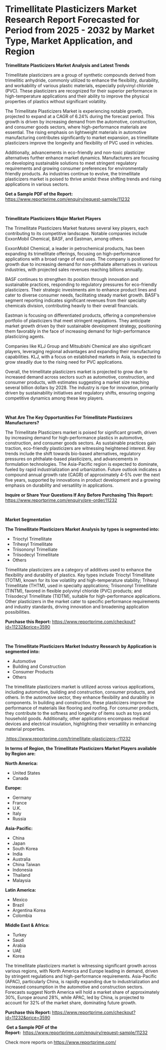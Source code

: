 <p><h1>Trimellitate Plasticizers Market Research Report Forecasted for Period from 2025 -  2032 by Market Type, Market Application, and Region</h1></p><p><strong>Trimellitate Plasticizers Market Analysis and Latest Trends</strong></p>
<p><p>Trimellitate plasticizers are a group of synthetic compounds derived from trimellitic anhydride, commonly utilized to enhance the flexibility, durability, and workability of various plastic materials, especially polyvinyl chloride (PVC). These plasticizers are recognized for their superior performance in high-temperature applications and their ability to improve the physical properties of plastics without significant volatility.</p><p>The Trimellitate Plasticizers Market is experiencing notable growth, projected to expand at a CAGR of 6.24% during the forecast period. This growth is driven by increasing demand from the automotive, construction, and consumer goods sectors, where high-performance materials are essential. The rising emphasis on lightweight materials in automotive manufacturing contributes significantly to market expansion, as trimellitate plasticizers improve the longevity and flexibility of PVC used in vehicles. </p><p>Additionally, advancements in eco-friendly and non-toxic plasticizer alternatives further enhance market dynamics. Manufacturers are focusing on developing sustainable solutions to meet stringent regulatory requirements and growing consumer preferences for environmentally friendly products. As industries continue to evolve, the trimellitate plasticizers market is poised to thrive amidst these shifting trends and rising applications in various sectors.</p></p>
<p><strong>Get a Sample PDF of the Report:&nbsp;</strong> <a href="https://www.reportprime.com/enquiry/request-sample/11232?utm_campaign=3011&utm_medium=2&utm_source=Github&utm_content=ia&utm_term=20032025&utm_id=trimellitate-plasticizers">https://www.reportprime.com/enquiry/request-sample/11232</a></p>
<p>&nbsp;</p>
<p><strong>Trimellitate Plasticizers Major Market Players</strong></p>
<p><p>The Trimellitate Plasticizers Market features several key players, each contributing to its competitive landscape. Notable companies include ExxonMobil Chemical, BASF, and Eastman, among others.</p><p>ExxonMobil Chemical, a leader in petrochemical products, has been expanding its trimellitate offerings, focusing on high-performance applications with a broad range of end uses. The company is positioned for growth due to increasing demand for non-phthalate alternatives in various industries, with projected sales revenues reaching billions annually.</p><p>BASF continues to strengthen its position through innovation and sustainable practices, responding to regulatory pressures for eco-friendly plasticizers. Their strategic investments aim to enhance product lines and cater to diverse consumer needs, facilitating steady market growth. BASF’s segment reporting indicates significant revenues from their specialty chemicals division, contributing heavily to their overall financials.</p><p>Eastman is focusing on differentiated products, offering a comprehensive portfolio of plasticizers that meet stringent regulations. They anticipate market growth driven by their sustainable development strategy, positioning them favorably in the face of increasing demand for high-performance plasticizing agents.</p><p>Companies like KLJ Group and Mitsubishi Chemical are also significant players, leveraging regional advantages and expanding their manufacturing capabilities. KLJ, with a focus on established markets in Asia, is expected to grow steadily due to the rising need for PVC applications. </p><p>Overall, the trimellitate plasticizers market is projected to grow due to increased demand across sectors such as automotive, construction, and consumer products, with estimates suggesting a market size reaching several billion dollars by 2028. The industry is ripe for innovation, primarily driven by sustainability initiatives and regulatory shifts, ensuring ongoing competitive dynamics among these key players.</p></p>
<p>&nbsp;</p>
<p><strong>What Are The Key Opportunities For Trimellitate Plasticizers Manufacturers?</strong></p>
<p><p>The Trimellitate Plasticizers market is poised for significant growth, driven by increasing demand for high-performance plastics in automotive, construction, and consumer goods sectors. As sustainable practices gain traction, eco-friendly plasticizers are witnessing heightened interest. Key trends include the shift towards bio-based alternatives, regulatory pressures on phthalate-based plasticizers, and advancements in formulation technologies. The Asia-Pacific region is expected to dominate, fueled by rapid industrialization and urbanization. Future outlook indicates a compound annual growth rate (CAGR) of approximately 4-5% over the next five years, supported by innovations in product development and a growing emphasis on durability and versatility in applications.</p></p>
<p><strong>Inquire or Share Your Questions If Any Before Purchasing This Report:</strong> <a href="https://www.reportprime.com/enquiry/pre-order/11232?utm_campaign=3011&utm_medium=2&utm_source=Github&utm_content=ia&utm_term=20032025&utm_id=trimellitate-plasticizers">https://www.reportprime.com/enquiry/pre-order/11232</a></p>
<p>&nbsp;</p>
<p><strong>Market Segmentation</strong></p>
<p><strong>The Trimellitate Plasticizers Market Analysis by types is segmented into:</strong></p>
<p><ul><li>Trioctyl Trimellitate</li><li>Trihexyl Trimellitate</li><li>Triisononyl Trimelliate</li><li>Triisodecyl Trimellitate</li><li>Others</li></ul></p>
<p><p>Trimellitate plasticizers are a category of additives used to enhance the flexibility and durability of plastics. Key types include Trioctyl Trimellitate (TOTM), known for its low volatility and high-temperature stability; Trihexyl Trimellitate (THTM), used in specialty applications; Triisononyl Trimellitate (TINTM), favored in flexible polyvinyl chloride (PVC) products; and Triisodecyl Trimellitate (TIDTM), suitable for high-performance applications. Other plasticizers in the market cater to specific performance requirements and industry standards, driving innovation and broadening application possibilities.</p></p>
<p><strong>Purchase this Report:&nbsp;</strong><a href="https://www.reportprime.com/checkout?id=11232&price=3590&utm_campaign=3011&utm_medium=2&utm_source=Github&utm_content=ia&utm_term=20032025&utm_id=trimellitate-plasticizers">https://www.reportprime.com/checkout?id=11232&price=3590</a></p>
<p>&nbsp;</p>
<p><strong>The Trimellitate Plasticizers Market Industry Research by Application is segmented into:</strong></p>
<p><ul><li>Automotive</li><li>Building and Construction</li><li>Consumer Products</li><li>Others</li></ul></p>
<p><p>The trimellitate plasticizers market is utilized across various applications, including automotive, building and construction, consumer products, and others. In the automotive sector, they enhance flexibility and durability in components. In building and construction, these plasticizers improve the performance of materials like flooring and roofing. For consumer products, they contribute to the softness and longevity of items such as toys and household goods. Additionally, other applications encompass medical devices and electrical insulation, highlighting their versatility in enhancing material properties.</p></p>
<p><a href="https://www.reportprime.com/trimellitate-plasticizers-r11232?utm_campaign=3011&utm_medium=2&utm_source=Github&utm_content=ia&utm_term=20032025&utm_id=trimellitate-plasticizers">&nbsp;https://www.reportprime.com/trimellitate-plasticizers-r11232</a></p>
<p><strong>In terms of Region, the Trimellitate Plasticizers Market Players available by Region are:</strong></p>
<p>
    <p> <strong> North America: </strong>
        <ul>
            <li>United States</li>
            <li>Canada</li>
        </ul>
        </p> 
    <p> <strong> Europe: </strong>
        <ul>
            <li>Germany</li>
            <li>France</li>
            <li>U.K.</li>
            <li>Italy</li>
            <li>Russia</li>
        </ul>
        </p> 
    <p> <strong> Asia-Pacific: </strong>
        <ul>
            <li>China</li>
            <li>Japan</li>
            <li>South Korea</li>
            <li>India</li>
            <li>Australia</li>
            <li>China Taiwan</li>
            <li>Indonesia</li>
            <li>Thailand</li>
            <li>Malaysia</li>
        </ul>
        </p> 
    <p> <strong> Latin America: </strong>
        <ul>
            <li>Mexico</li>
            <li>Brazil</li>
            <li>Argentina Korea</li>
            <li>Colombia</li>
        </ul>
        </p> 
    <p> <strong> Middle East & Africa: </strong>
        <ul>
            <li>Turkey</li>
            <li>Saudi</li>
            <li>Arabia</li>
            <li>UAE</li>
            <li>Korea</li>
        </ul>
    </p>
    </p>
<p><p>The trimellitate plasticizers market is witnessing significant growth across various regions, with North America and Europe leading in demand, driven by stringent regulations and high-performance requirements. Asia-Pacific (APAC), particularly China, is rapidly expanding due to industrialization and increased consumption in the automotive and construction sectors. Forecasts suggest North America will hold a market share of approximately 30%, Europe around 28%, while APAC, led by China, is projected to account for 32% of the market share, dominating future growth.</p></p>
<p><strong>Purchase this Report: </strong><a href="https://www.reportprime.com/checkout?id=11232&price=3590&utm_campaign=3011&utm_medium=2&utm_source=Github&utm_content=ia&utm_term=20032025&utm_id=trimellitate-plasticizers">https://www.reportprime.com/checkout?id=11232&price=3590</a></p>
<p>&nbsp;<strong>Get a Sample PDF of the Report:&nbsp;&nbsp;</strong><a href="https://www.reportprime.com/enquiry/request-sample/11232?utm_campaign=3011&utm_medium=2&utm_source=Github&utm_content=ia&utm_term=20032025&utm_id=trimellitate-plasticizers">https://www.reportprime.com/enquiry/request-sample/11232</a></p>
<p><strong></strong></p>
<p>Check more reports on <a href="https://www.reportprime.com/?utm_campaign=3011&utm_medium=2&utm_source=Github&utm_content=ia&utm_term=20032025&utm_id=trimellitate-plasticizers">https://www.reportprime.com/</a></p>